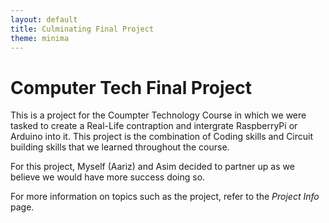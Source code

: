 ```yaml
---
layout: default
title: Culminating Final Project
theme: minima
---
```


# Computer Tech Final Project

This is a project for the Coumpter Technology Course in which we were tasked to create a Real-Life contraption and intergrate RaspberryPi or Arduino into it. This project is the combination of Coding skills and Circuit building skills that we learned throughout the course.

For this project, Myself (Aariz) and Asim decided to partner up as we believe we would have more success doing so.

For more information on topics such as the project, refer to the *Project Info* page.
